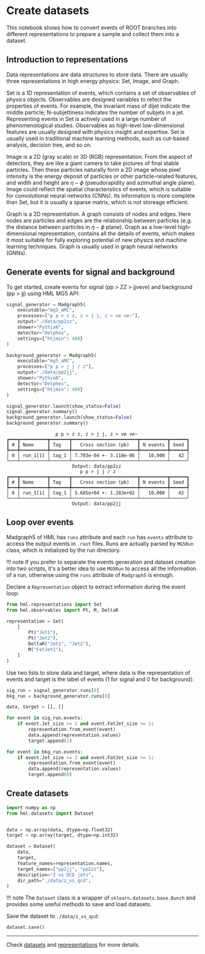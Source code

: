 # Create datasets

This notebook shows how to convert events of ROOT branches into different representations to prepare
a sample and collect them into a dataset.

## Introduction to representations

Data representations are data structures to store data. There are usually three representations in
high energy physics: Set, Image, and Graph.

Set is a 1D representation of events, which contains a set of observables of physics objects.
Observables are designed variables to refect the properties of events. For example, the invariant
mass of dijet indicate the middle particle; N-subjettiness indicates the number of subjets in a jet.
Representing events in Set is actively used in a large number of phenomenological studies.
Observables as high-level low-dimensional features are usually designed with physics insight and
expertise. Set is usually used in traditional machine learning methods, such as cut-based analysis,
decision tree, and so on.

Image is a 2D (gray scale) or 3D (RGB) representation. From the aspect of detectors, they are like
a giant camera to take pictures of final stable particles. Then these particles naturally form a 2D
image whose pixel intensity is the energy deposit of particles or other particle-related features,
and width and height are $\eta-\phi$ (pseudorapidity and azimuthal angle plane). Image could reflect
the spatial characteristics of events, which is suitable for convolutional neural networks (CNNs).
Its information is more complete than Set, but it is usually a sparse matrix, which is not storeage
efficient.

Graph is a 2D representation. A graph consists of nodes and edges. Here nodes are particles and
edges are the relationship between particles (e.g. the distance between particles in $\eta-\phi$
plane). Graph as a low-level high-dimensional representation, contains all the details of events,
which makes it most suitable for fully exploring potential of new physics and machine learning
techniques. Graph is usually used in graph neural networks (GNNs).

## Generate events for signal and background

To get started, create events for signal (pp > ZZ > jjveve) and background
(pp > jj) using HML MG5 API:

```py title="notebook.ipynb"
signal_generator = Madgraph5(
    executable="mg5_aMC",
    processes=["p p > z z, z > j j, z > ve ve~"],
    output="./data/pp2zz",
    shower="Pythia8",
    detector="Delphes",
    settings={"htjmin": 400}
)

background_generator = Madgraph5(
    executable="mg5_aMC",
    processes=["p p > j j / z"],
    output="./data/pp2jj",
    shower="Pythia8",
    detector="Delphes",
    settings={"htjmin": 400}
)

signal_generator.launch(show_status=False)
signal_generator.summary()
background_generator.launch(show_status=False)
background_generator.summary()
```

<div class="result" markdown>

```
                  p p > z z, z > j j, z > ve ve~                   
┏━━━┳━━━━━━━━━━┳━━━━━━━┳━━━━━━━━━━━━━━━━━━━━━━━━┳━━━━━━━━━━┳━━━━━━┓
┃ # ┃ Name     ┃ Tag   ┃   Cross section (pb)   ┃ N events ┃ Seed ┃
┡━━━╇━━━━━━━━━━╇━━━━━━━╇━━━━━━━━━━━━━━━━━━━━━━━━╇━━━━━━━━━━╇━━━━━━┩
│ 0 │ run_1[1] │ tag_1 │ 7.703e-04 +- 3.118e-06 │   10,000 │   42 │
└───┴──────────┴───────┴────────────────────────┴──────────┴──────┘
                        Output: data/pp2zz                         
                           p p > j j / z                           
┏━━━┳━━━━━━━━━━┳━━━━━━━┳━━━━━━━━━━━━━━━━━━━━━━━━┳━━━━━━━━━━┳━━━━━━┓
┃ # ┃ Name     ┃ Tag   ┃   Cross section (pb)   ┃ N events ┃ Seed ┃
┡━━━╇━━━━━━━━━━╇━━━━━━━╇━━━━━━━━━━━━━━━━━━━━━━━━╇━━━━━━━━━━╇━━━━━━┩
│ 0 │ run_1[1] │ tag_1 │ 5.685e+04 +- 1.283e+02 │   10,000 │   42 │
└───┴──────────┴───────┴────────────────────────┴──────────┴──────┘
                        Output: data/pp2jj                         
```

</div>

## Loop over events

Madgraph5 of HML has `runs` attribute and each `run` has `events` attribute to
access the output events in `.root` files. Runs are actually parsed by `MG5Run`
class, which is initialized by the run directory. 

!!! note
    If you prefer to separate the events generation and dataset creation into
    two scripts, it's a better idea to use `MG5Run` to access all the
    information of a run, otherwise using the `runs` attribute of `Madgraph5` is
    enough.

Declare a `Representation` object to extract information during the event loop:

```py title="notebook.ipynb"
from hml.representations import Set
from hml.observables import Pt, M, DeltaR

representation = Set(
    [
        Pt("Jet1"),
        Pt("Jet2"),
        DeltaR("Jet1", "Jet2"),
        M("FatJet1"),
    ]
)
```

Use two lists to store data and target, where data is the representation of
events and target is the label of events (1 for signal and 0 for background):

```py title="notebook.ipynb"
sig_run = signal_generator.runs[0]
bkg_run = background_generator.runs[0]

data, target = [], []

for event in sig_run.events:
    if event.Jet_size >= 2 and event.FatJet_size >= 1:
        representation.from_event(event)
        data.append(representation.values)
        target.append(1)

for event in bkg_run.events:
    if event.Jet_size >= 2 and event.FatJet_size >= 1:
        representation.from_event(event)
        data.append(representation.values)
        target.append(0)
```

## Create datasets

```py title="notebook.ipynb"
import numpy as np
from hml.datasets import Dataset


data = np.array(data, dtype=np.float32)
target = np.array(target, dtype=np.int32)

dataset = Dataset(
    data,
    target,
    feature_names=representation.names,
    target_names=["pp2jj", "pp2zz"],
    description="Z vs QCD jets",
    dir_path="./data/z_vs_qcd",
)
```

!!! note
    The `Dataset` class is a wrapper of `sklearn.datasets.base.Bunch` and
    provides some useful methods to save and load datasets.

Save the dataset to `./data/z_vs_qcd`:
    
```py title="notebook.ipynb"
dataset.save()
```

---

Check [datasets](../../api-reference/hml.datasets) and
[representations](../../api-reference/hml.representations) for more details.
